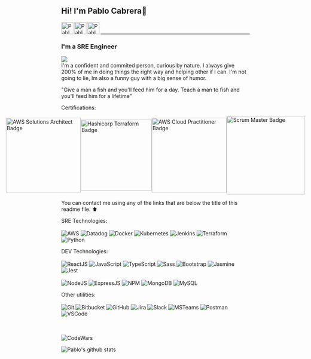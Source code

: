 ## Hi! I'm Pablo Cabrera:wave:
[<img align='left' alt=' PabloCabreraR | LinkedIn' width='32px' src='https://cdn.icon-icons.com/icons2/31/PNG/256/sociallinkedin_member_2751.png' />][linkedin]
[<img align='left' alt=' PabloCabreraR | Gmail' width='32px' src='https://cdn.icon-icons.com/icons2/1381/PNG/512/gmail_93551.png' />][Gmail]
[<img align='left' alt=' PabloCabreraR | Whatsapp' width='32px' src='https://cdn.icon-icons.com/icons2/41/PNG/128/whatsappmessage_conversation_whatsap_7149.png' />][whatsapp]


<br/><hr>
### I'm a SRE Engineer
![](https://komarev.com/ghpvc/?username=PabloCabreraR&label=PROFILE+VIEWS&color=blueviolet)
<br/>
I'm a confident and commited person, curious by nature. I always give 200% of me in doing things the right way and helping other if I can. I'm not going to lie, Im also a funny guy with a big sense of humor.

"Give a man a fish and you'll feed him for a day. Teach a man to fish and you'll feed him for a lifetime"

Certifications: 
<div style="display:flex; flex-direction: row; justify-content:center; align-items:center;">
  <img alt="AWS Solutions Architect Badge" src="https://d1.awsstatic.com/training-and-certification/Certification%20Badges/AWS-Certified_Solutions-Architect_Associate_badge_512x512.139edbefd4d7e9a16213032f592bdd8ca769dced.png" style="width: 200px;" />
  <img alt="Hashicorp Terraform Badge" src="https://images.credly.com/size/680x680/images/99289602-861e-4929-8277-773e63a2fa6f/image.png" style="width: 190px;"/>
  <img alt="AWS Cloud Practitioner Badge" src="https://www.w3schools.com/aws/images/awscert.png" style="width: 200px; position: relative;display: inline-block;"/>
  <img alt="Scrum Master Badge" src="https://i2.wp.com/www.qagile.pl/wp-content/uploads/2018/10/Szkolenie-Professional-Scrum-Master-logo.png?fit=400%2C400&ssl=1" style="width: 210px;"/>
</div>


You can contact me using any of the links that are below the title of this readme file. ⬆️

SRE Technologies:
<br/>
<br/>
<img alt='AWS' src='https://img.shields.io/badge/-AWS-ff9900?style=flat&logo=amazon&logoColor=darkblue&style=plastic' />
<img alt='Datadog' src='http://img.shields.io/badge/-Datadog-774aa4?style=flat&logo=datadog&logoColor=white&style=plastic' />
<img alt='Docker' src='https://img.shields.io/badge/-Docker-0db7ed?logo=docker&logoColor=white&style=plastic' />
<img alt='Kubernetes' src='https://img.shields.io/badge/-Kubernetes-047adc?logo=kubernetes&logoColor=white&style=plastic' />
<img alt='Jenkins' src='https://img.shields.io/badge/-Jenkins-d33834?logo=jenkins&logoColor=white&style=plastic' />
<img alt='Terraform' src='https://img.shields.io/badge/-Terraform-774aa4?logo=terraform&logoColor=white&style=plastic' />
<img alt='Python' src='http://img.shields.io/badge/-Python-ffde57?style=flat&logo=python&logoColor=blue&style=plastic' />

DEV Technologies:
<br/>
<br/>
<img alt='ReactJS' src='https://img.shields.io/badge/-ReactJS-51CBF2?style=flat&logo=react&logoColor=white&style=plastic' />
<img alt='JavaScript' src='https://img.shields.io/badge/-Javascript-F7DF1E?logo=javascript&logoColor=white&style=plastic' />
<img alt='TypeScript' src='https://img.shields.io/badge/-TypeScript-007acc?logo=typescript&logoColor=white&style=plastic' />
<img alt='Sass' src="https://img.shields.io/badge/-Sass-CC6699?style=flat&logo=sass&logoColor=white&style=plastic" />
<img alt='Bootstrap' src='https://img.shields.io/badge/-Bootsrap-7952B3?logo=bootstrap&logoColor=white&style=plastic' />
<img alt='Jasmine' src='https://img.shields.io/badge/-Jasmine-8A4182?logo=jasmine&logoColor=white&style=plastic' />
<img alt='Jest' src='https://img.shields.io/badge/-Jest-FFA787?logo=jest&logoColor=white&style=plastic' />
<br/>
<br/>
<img alt='NodeJS' src='https://img.shields.io/badge/-NodeJs-339933?logo=Nodejs&logoColor=white&style=plastic' />
<img alt='ExpressJS' src='http://img.shields.io/badge/-Express-black?style=flat&logo=express&logoColor=white&style=plastic' />
<img alt='NPM' src='https://img.shields.io/badge/-NPM-CB3837?style=flat&logo=npm&logoColor=white&style=plastic' />
<img alt='MongoDB' src='http://img.shields.io/badge/-MongoDB-47A248?style=flat&logo=mongodb&logoColor=white&style=plastic' />
<img alt='MySQL' src='https://img.shields.io/badge/-MySQL-4479A1?logo=mysql&logoColor=white&style=plastic' />

Other utilities:
<br/>
<br/>
<img alt='Git' src='https://img.shields.io/badge/-Git-F05032?logo=git&logoColor=white&style=plastic' />
<img alt='Bitbucket' src='https://img.shields.io/badge/-Bitbucket-003366?logo=bitbucket&logoColor=white&style=plastic' />
<img alt='GitHub' src='https://img.shields.io/badge/-Github-181717?style=flat&logo=github&logoColor=white&style=plastic' />
<img alt='Jira' src='https://img.shields.io/badge/-Jira-003366?logo=jira&logoColor=white&style=plastic' />
<img alt='Slack' src='https://img.shields.io/badge/-Slack-4A154B?style=flat&logo=slack&logoColor=white&style=plastic' />
<img alt='MSTeams' src='https://img.shields.io/badge/-MS Teams-783bd2?style=flat&logo=microsoft&logoColor=white&style=plastic' />
<img alt='Postman' src='https://img.shields.io/badge/-Postman-FF6C37?style=flat&logo=postman&logoColor=white&style=plastic' />
<img alt='VSCode' src='https://img.shields.io/badge/-VSCode-007ACC?style=flat&logo=visual-studio-code&logoColor=white&style=plastic' />

<br/>

<br/>

<img alt='CodeWars' src='https://www.codewars.com/users/PabloCabreraR/badges/large' />


![Pablo's github stats](https://github-readme-stats.vercel.app/api?username=PabloCabreraR&theme=dark&show_icons=true?count_private=true)

[linkedin]: https://www.linkedin.com/in/pablo-cabrera-rosado-3a76821b7/
[Gmail]: mailto:pablocabrera2g@gmail.com
[whatsapp]: https://wa.me/34607728997
[facebook]: https://www.facebook.com/pablo.cabrerarosado

